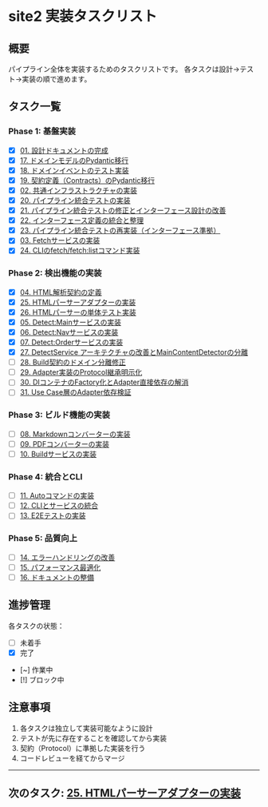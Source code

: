 # site2 実装タスクリスト

## 概要

パイプライン全体を実装するためのタスクリストです。
各タスクは設計→テスト→実装の順で進めます。

## タスク一覧

### Phase 1: 基盤実装

- [x] [01. 設計ドキュメントの完成](todos/20250706-01-complete-design-docs.md)
- [x] [17. ドメインモデルのPydantic移行](todos/20250711-17-migrate-to-pydantic.md)
- [x] [18. ドメインイベントのテスト実装](todos/20250711-18-domain-events-test-task.md)
- [x] [19. 契約定義（Contracts）のPydantic移行](todos/20250712-19-migrate-contracts-to-pydantic.md)
- [x] [02. 共通インフラストラクチャの実装](todos/20250706-02-common-infrastructure.md)
- [x] [20. パイプライン統合テストの実装](todos/20250713-20_pipeline_integration_test.md)
- [x] [21. パイプライン統合テストの修正とインターフェース設計の改善](todos/20250713-21_fix_pipeline_dataflow.md)
- [x] [22. インターフェース定義の統合と整理](todos/20250714-22_unify_interfaces.md)
- [x] [23. パイプライン統合テストの再実装（インターフェース準拠）](todos/20250714-23_reimplement_pipeline_tests.md)
- [x] [03. Fetchサービスの実装](todos/20250706-03-implement-fetch-service.md)
- [x] [24. CLIのfetch/fetch:listコマンド実装](todos/20250715-24_cli_fetch_commands.md)

### Phase 2: 検出機能の実装

- [x] [04. HTML解析契約の定義](todos/20250715-04-define-parser-contracts.md)
- [x] [25. HTMLパーサーアダプターの実装](todos/20250715-25-implement-parser-adapter.md)
- [x] [26. HTMLパーサーの単体テスト実装](todos/20250715-26-implement-parser-tests.md)
- [x] [05. Detect:Mainサービスの実装](todos/20250706-05-implement-detect-main.md)
- [x] [06. Detect:Navサービスの実装](todos/20250706-06-implement-detect-nav.md)
- [x] [07. Detect:Orderサービスの実装](todos/20250706-07-implement-detect-order.md)
- [x] [27. DetectService アーキテクチャの改善とMainContentDetectorの分離](todos/20250717-27-refactoring-architecture.md)
- [ ] [28. Build契約のドメイン分離修正](todos/20250717-28-build-domain.md)
- [ ] [29. Adapter実装のProtocol継承明示化](todos/20250717-29-adapter-protocol.md)
- [ ] [30. DIコンテナのFactory化とAdapter直接依存の解消](todos/20250717-30-di-factory.md)
- [ ] [31. Use Case層のAdapter依存検証](todos/20250717-31-use-case-verification.md)

### Phase 3: ビルド機能の実装

- [ ] [08. Markdownコンバーターの実装](todos/20250706-08-implement-markdown-converter.md)
- [ ] [09. PDFコンバーターの実装](todos/20250706-09-implement-pdf-converter.md)
- [ ] [10. Buildサービスの実装](todos/20250706-10-implement-build-service.md)

### Phase 4: 統合とCLI

- [ ] [11. Autoコマンドの実装](todos/20250706-11-implement-auto-command.md)
- [ ] [12. CLIとサービスの統合](todos/20250706-12-integrate-cli-services.md)
- [ ] [13. E2Eテストの実装](todos/20250706-13-implement-e2e-tests.md)

### Phase 5: 品質向上

- [ ] [14. エラーハンドリングの改善](todos/20250706-14-improve-error-handling.md)
- [ ] [15. パフォーマンス最適化](todos/20250706-15-performance-optimization.md)
- [ ] [16. ドキュメントの整備](todos/20250706-16-documentation.md)

## 進捗管理

各タスクの状態：
- [ ] 未着手
- [x] 完了
- [~] 作業中
- [!] ブロック中

## 注意事項

1. 各タスクは独立して実装可能なように設計
2. テストが先に存在することを確認してから実装
3. 契約（Protocol）に準拠した実装を行う
4. コードレビューを経てからマージ

---
**次のタスク**: [25. HTMLパーサーアダプターの実装](todos/20250715-25-implement-parser-adapter.md)
---

